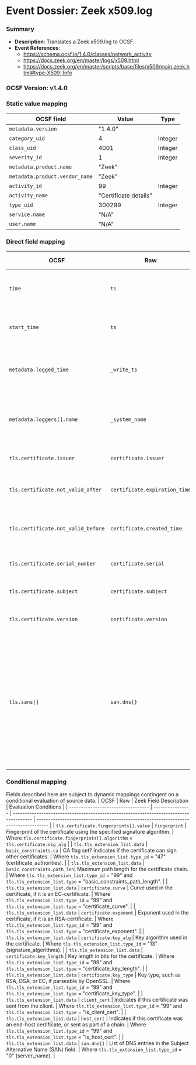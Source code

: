 # Event Dossier: Zeek x509.log
### Summary
- **Description**: Translates a Zeek x509.log to OCSF. 
- **Event References**:
  - https://schema.ocsf.io/1.4.0/classes/network_activity
  - https://docs.zeek.org/en/master/logs/x509.html
  - https://docs.zeek.org/en/master/scripts/base/files/x509/main.zeek.html#type-X509::Info
    
 ### OCSF Version: v1.4.0

  
 ### Static value mapping
| OCSF field                          | Value        | Type       |
| ----------------------------------- | ------------ | ---------- |
| `metadata.version`                  | "1.4.0"      |            |
| `category_uid`                      | 4            | Integer    |
| `class_uid`                         | 4001         | Integer    |
| `severity_id`                       | 1            | Integer    |
| `metadata.product.name`             | "Zeek"       |            |
| `metadata.product.vendor_name`      | "Zeek"       |            |
| `activity_id`                       | 99           | Integer    |
| `activity_name`                     | "Certificate details" |   |
| `type_uid`                          | 300299       | Integer    |
| `service.name`                      | "N/A"        |            |
| `user.name`                         | "N/A"        |            |


 ### Direct field mapping
| OCSF                          | Raw                       | Zeek Field Description                                                                  | Notes                   |
| ----------------------------- | ------------------------- | --------------------------------------------------------------------------------------- | ----------------------- |
| `time`                        | `ts`                      | Timestamp indicating when the event occurred.                                           | Convert to epoch value. <br>Type is Integer. |
| `start_time`                  | `ts`                      | Timestamp indicating when the event occurred.                                           | Convert to epoch value. <br>Type is Integer. |
| `metadata.logged_time`        | `_write_ts`               | Timestamp indicating when the log entry was written to disk.                            | Convert to epoch value. <br>Type is Integer. |
| `metadata.loggers[].name`     | `_system_name`            | Name of the system or logging subsystem generating the log entry.                       | |
| `tls.certificate.issuer`          | `certificate.issuer`      | Issuer of the certificate.                                                              | |
| `tls.certificate.not_valid_after` | `certificate.expiration_time` | Timestamp after which the certificate is not valid.                                 | |
| `tls.certificate.not_valid_before`| `certificate.created_time`| Timestamp before which the certificate is not valid.                                    | |
| `tls.certificate.serial_number`   | `certificate.serial`      | Serial number of the certificate.                                                       | |
| `tls.certificate.subject`         | `certificate.subject`     | Subject of the certificate.                                                             | |
| `tls.certificate.version`         | `certificate.version`     | Version number of the certificate.                                                      | |
| `tls.sans[]`                      | `san.dns{}`               | List of DNS entries in the Subject Alternative Name (SAN) field.                        | Notable from Tenzir: "This is actually a schema bug. <br>The SAN array should be part of the certificate object in theory, as it's part of the cert." |

 ### Conditional mapping
Fields described here are subject to dynamic mappings contingent on a conditional evaluation of source data.
| OCSF                               | Raw              | Zeek Field Description                                                                 | Evaluation Conditions                                                               |
| ---------------------------------- | ---------------- | -------------------------------------------------------------------------------------- | ----------------------------------------------------------------------------------- |
| `tls.certificate.fingerprints[].value` | `fingerprint`    | Fingerprint of the certificate using the specified signature algorithm.                | Where `tls.certificate.fingerprints[].algorithm` = `tls.certificate.sig_alg`                |
| `tls.tls_extension_list.data`      | `basic_constraints.ca`     | CA flag set? Indicates if the certificate can sign other certificates.                  | Where `tls.tls_extension_list.type_id` = "47" (certificate_authorities). |
| `tls.tls_extension_list.data`      | `basic_constraints.path_len`| Maximum path length for the certificate chain.                                         | Where `tls.tls_extension_list.type_id` = "99" and <br>`tls.tls_extension_list.type` = "basic_constraints_path_length". |
| `tls.tls_extension_list.data`      | `certificate.curve`        | Curve used in the certificate, if it is an EC-certificate.                              | Where `tls.tls_extension_list.type_id` = "99" and <br>`tls.tls_extension_list.type` = "certificate_curve". |
| `tls.tls_extension_list.data`      | `certificate.exponent`     | Exponent used in the certificate, if it is an RSA-certificate.                          | Where `tls.tls_extension_list.type_id` = "99" and <br>`tls.tls_extension_list.type` = "certificate_exponent". |
| `tls.tls_extension_list.data`      | `certificate.key_alg`      | Key algorithm used in the certificate.                                                  | Where `tls.tls_extension_list.type_id` = "13" (signature_algorithms). |
| `tls.tls_extension_list.data`      | `certificate.key_length`   | Key length in bits for the certificate.                                                 | Where `tls.tls_extension_list.type_id` = "99" and <br>`tls.tls_extension_list.type` = "certificate_key_length". |
| `tls.tls_extension_list.data`      | `certificate.key_type`     | Key type, such as RSA, DSA, or EC, if parseable by OpenSSL.                             | Where `tls.tls_extension_list.type_id` = "99" and <br>`tls.tls_extension_list.type` = "certificate_key_type". |
| `tls.tls_extension_list.data`      | `client_cert`              | Indicates if this certificate was sent from the client.                                 | Where `tls.tls_extension_list.type_id` = "99" and <br>`tls.tls_extension_list.type` = "is_client_cert". |
| `tls.tls_extension_list.data`      | `host_cert`                | Indicates if this certificate was an end-host certificate, or sent as part of a chain.  | Where `tls.tls_extension_list.type_id` = "99" and <br>`tls.tls_extension_list.type` = "is_host_cert". |
| `tls.tls_extension_list.data`      | `san.dns{}`                | List of DNS entries in the Subject Alternative Name (SAN) field.                        | Where `tls.tls_extension_list.type_id` = "0" (server_name). |
